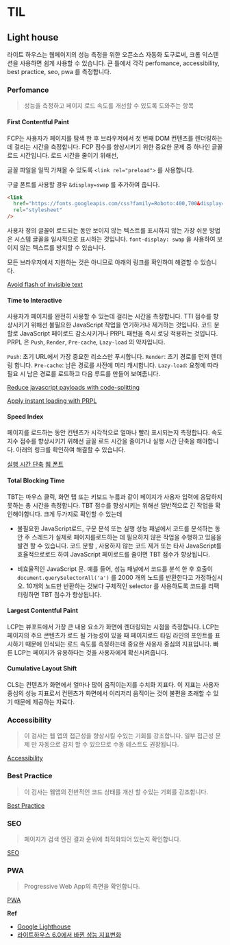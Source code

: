 # TIL

## Light house

라이트 하우스는 웹페이지의 성능 측정을 위한 오픈소스 자동화 도구로써, 크롬 익스텐션을 사용하면 쉽게 사용할 수 있습니다. 큰 틀에서 각각 perfomance, accessibility, best practice, seo, pwa 를 측정합니다.

### Perfomance

> 성능을 측정하고 페이지 로드 속도를 개선할 수 있도록 도와주는 항목

#### First Contentful Paint

FCP는 사용자가 페이지를 탐색 한 후 브라우저에서 첫 번째 DOM 컨텐츠를 렌더링하는데 걸리는 시간을 측정합니다. FCP 점수를 향상시키기 위한 중요한 문제 중 하나인 글꼴로드 시간입니다. 로드 시간을 줄이기 위해선,

글꼴 파일을 일찍 가져올 수 있도록 `<link rel="preload">` 를 사용합니다.

구글 폰트를 사용할 경우 `&display=swap` 를 추가하여 줍니다.

```html
<link
  href="https://fonts.googleapis.com/css?family=Roboto:400,700&display=swap"
  rel="stylesheet"
/>
```

사용자 정의 글꼴이 로드되는 동안 보이지 않는 텍스트를 표시하지 않는 가장 쉬운 방법은 시스템 글꼴을 일시적으로 표시하는 것입니다. `font-display: swap` 을 사용하여 보이지 않는 텍스트를 방지할 수 있습니다.

모든 브라우저에서 지원하는 것은 아니므로 아래의 링크를 확인하여 해결할 수 있습니다.

[Avoid flash of invisible text](https://web.dev/codelab-avoid-invisible-text/)

#### Time to Interactive

사용자가 페이지를 완전히 사용할 수 있는데 걸리는 시간을 측정합니다. TTI 점수를 향상시키기 위해선 불필요한 JavaScript 작업을 연기하거나 제거하는 것입니다. 코드 분할로 JavaScript 페이로드 감소시키거나 PRPL 패턴을 즉시 로딩 적용하는 것입니다. PRPL 은 `Push`, `Render`, `Pre-cache`, `Lazy-load` 의 약자입니다.

`Push`: 초기 URL에서 가장 중요한 리소스만 푸시합니다.
`Render`: 초기 경로를 먼저 렌더링 합니다.
`Pre-cache`: 남은 경로를 사전에 미리 캐시합니다.
`Lazy-load`: 요청에 따라 필요 시 남은 경로를 로드하고 다음 루트를 만들어 보여줍니다.

[Reduce javascript payloads with code-splitting](https://web.dev/reduce-javascript-payloads-with-code-splitting/)

[Apply instant loading with PRPL](https://web.dev/apply-instant-loading-with-prpl/)

#### Speed Index

페이지를 로드하는 동안 컨텐츠가 시각적으로 얼마나 빨리 표시되는지 측정합니다. 속도 지수 점수를 향상시키기 위해선 글꼴 로드 시간을 줄이거나 실행 시간 단축을 해야합니다. 아래의 링크를 확인하여 해결할 수 있습니다.

[실행 시간 단축](https://web.dev/bootup-time/)
[웹 폰트](https://web.dev/font-display/)

#### Total Blocking Time

TBT는 마우스 클릭, 화면 탭 또는 키보드 누름과 같이 페이지가 사용자 입력에 응답하지 못하는 총 ​​시간을 측정합니다. TBT 점수를 향상시키는 위해선 일반적으로 긴 작업을 확인해야합니다. 크게 두가지로 확인할 수 있는데

- 불필요한 JavaScript로드, 구문 분석 또는 실행 성능 패널에서 코드를 분석하는 동안 주 스레드가 실제로 페이지를로드하는 데 필요하지 않은 작업을 수행하고 있음을 발견 할 수 있습니다. 코드 분할 , 사용하지 않는 코드 제거 또는 타사 JavaScript를 효율적으로로드 하여 JavaScript 페이로드를 줄이면 TBT 점수가 향상됩니다.

- 비효율적인 JavaScript 문. 예를 들어, 성능 패널에서 코드를 분석 한 후 호출이 `document.querySelectorAll('a')` 를 2000 개의 노드를 반환한다고 가정하십시오. 10개의 노드만 반환하는 것보다 구체적인 selector 를 사용하도록 코드를 리팩터링하면 TBT 점수가 향상됩니다.

#### Largest Contentful Paint

LCP는 뷰포트에서 가장 큰 내용 요소가 화면에 렌더링되는 시점을 측정합니다. LCP는 페이지의 주요 콘텐츠가 로드 될 가능성이 있을 때 페이지로드 타임 라인의 포인트를 표시하기 때문에 인식되는 로드 속도를 측정하는데 중요한 사용자 중심의 지표입니다. 빠른 LCP는 페이지가 유용하다는 것을 사용자에게 확신시켜줍니다.

#### Cumulative Layout Shift

CLS는 컨텐츠가 화면에서 얼마나 많이 움직이는지를 수치화 지표다. 이 지표는 사용자 중심의 성능 지표로서 컨텐츠가 화면에서 이리저리 움직이는 것이 불편을 초래할 수 있기 때문에 제공하는 자료다.

### Accessibility

> 이 검사는 웹 앱의 접근성을 향상시킬 수있는 기회를 강조합니다. 일부 접근성 문제 만 자동으로 감지 할 수 있으므로 수동 테스트도 권장됩니다.

[Accessibility](https://web.dev/lighthouse-accessibility/)

### Best Practice

> 이 검사는 웹앱의 전반적인 코드 상태를 개선 할 수있는 기회를 강조합니다.

[Best Practice](https://web.dev/lighthouse-best-practices/)

### SEO

> 페이지가 검색 엔진 결과 순위에 최적화되어 있는지 확인합니다.

[SEO](https://web.dev/lighthouse-seo/)

### PWA

> Progressive Web App의 측면을 확인합니다.

[PWA](https://web.dev/lighthouse-pwa/)

**Ref**

- [Google Lighthouse](https://web.dev/learn/#lighthouse)
- [라이트하우스 6.0에서 바뀐 성능 지표변화](https://meetup.toast.com/posts/242?utm_source=gaerae.com&utm_campaign=%EA%B0%9C%EB%B0%9C%EC%9E%90%EC%8A%A4%EB%9F%BD%EB%8B%A4&utm_medium=social)
